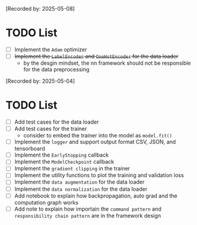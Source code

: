 [Recorded by: 2025-05-08]

# TODO List
- [ ] Implement the `Adam` optimizer
- [ ] ~~Implement the `LabelEncoder` and `OneHotEncoder` for the data loader~~
    - by the desgin mindset, the nn framework should not be responsible for the data preprocessing

[Recorded by: 2025-05-04]

# TODO List
- [ ] Add test cases for the data loader
- [ ] Add test cases for the trainer
    - consider to embed the trainer into the model as `model.fit()`
- [ ] Implement the `logger` and support output format CSV, JSON, and tensorboard
- [ ] Implement the `EarlyStopping` callback
- [ ] Implement the `ModelCheckpoint` callback
- [ ] Implement the `gradient clipping` in the trainer
- [ ] Implement the utility functions to plot the training and validation loss
- [ ] Implement the `data augmentation` for the data loader
- [ ] Implement the `data normalization` for the data loader
- [ ] Add notebook to explain how backpropagation, auto grad and the computation graph works
- [ ] Add note to explain how importain the `command pattern` and `responsibility chain pattern` are in the framework design
